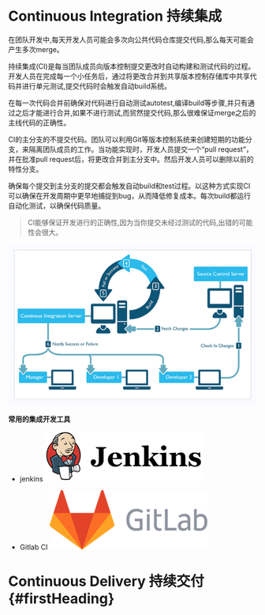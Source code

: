 # Continuous Integration 持续集成

在团队开发中,每天开发人员可能会多次向公共代码仓库提交代码,那么每天可能会产生多次merge。

持续集成\(CI\)是每当团队成员向版本控制提交更改时自动构建和测试代码的过程。开发人员在完成每一个小任务后，通过将更改合并到共享版本控制存储库中共享代码并进行单元测试,提交代码时会触发自动build系统。

在每一次代码合并前确保对代码进行自动测试autotest,编译build等步骤,并只有通过之后才能进行合并,如果不进行测试,而贸然提交代码,那么很难保证merge之后的主线代码的正确性。

CI的主分支的不提交代码。团队可以利用Git等版本控制系统来创建短期的功能分支，来隔离团队成员的工作。当功能实现时，开发人员提交一个“pull request”，并在批准pull request后，将更改合并到主分支中。然后开发人员可以删除以前的特性分支。

确保每个提交到主分支的提交都会触发自动build和test过程。以这种方式实现CI可以确保在开发周期中更早地捕捉到bug，从而降低修复成本。每次build都运行自动化测试，以确保代码质量。

> CI能够保证开发进行的正确性,因为当你提交未经过测试的代码,出错的可能性会很大。

![](/assets/CI.png)

**常用的集成开发工具**

* jenkins ![](/assets/jenkins-logo-text-768x247.png)

* Gitlab CI ![](/assets/wm_no_bg-768x291.png)

# Continuous Delivery 持续交付 {#firstHeading}





